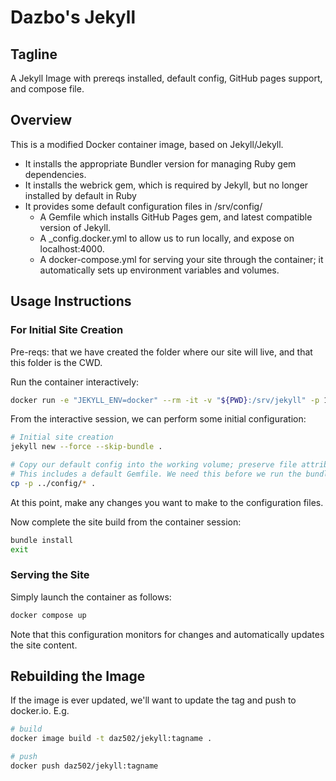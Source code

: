 # Dazbo's Jekyll

## Tagline

A Jekyll Image with prereqs installed, default config, GitHub pages support, and compose file.

## Overview

This is a modified Docker container image, based on Jekyll/Jekyll.

- It installs the appropriate Bundler version for managing Ruby gem dependencies.
- It installs the webrick gem, which is required by Jekyll, but no longer installed by default in Ruby
- It provides some default configuration files in /srv/config/
  - A Gemfile which installs GitHub Pages gem, and latest compatible version of Jekyll.
  - A _config.docker.yml to allow us to run locally, and expose on localhost:4000.
  - A docker-compose.yml for serving your site through the container; it automatically sets up environment variables and volumes.

## Usage Instructions

### For Initial Site Creation

Pre-reqs: that we have created the folder where our site will live, and that this folder is the CWD.

Run the container interactively:

```bash
docker run -e "JEKYLL_ENV=docker" --rm -it -v "${PWD}:/srv/jekyll" -p 127.0.0.1:4000:4000 daz502/jekyll:0.1 sh
```

From the interactive session, we can perform some initial configuration:

```bash
# Initial site creation
jekyll new --force --skip-bundle .

# Copy our default config into the working volume; preserve file attributes (i.e. jekyll owner)
# This includes a default Gemfile. We need this before we run the bundle install
cp -p ../config/* .
```

At this point, make any changes you want to make to the configuration files.

Now complete the site build from the container session:

```bash
bundle install
exit
```

### Serving the Site

Simply launch the container as follows:

```bash
docker compose up
```

Note that this configuration monitors for changes and automatically updates the site content.

## Rebuilding the Image

If the image is ever updated, we'll want to update the tag and push to docker.io. E.g.

```bash
# build
docker image build -t daz502/jekyll:tagname .

# push
docker push daz502/jekyll:tagname
```